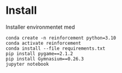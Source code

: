 # Install

Installer environmentet med

```pwsh
conda create -n reinforcement python=3.10
conda activate reinforcement
conda install --file requirements.txt
pip install pygame==2.1.2
pip install Gymnasium==0.26.3
jupyter notebook
```
